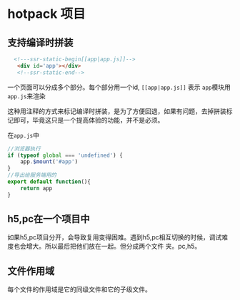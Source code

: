 # hotpack 项目
## 支持编译时拼装
```html
  <!---ssr-static-begin[[app|app.js]]-->
   <div id='app'></div>
   <!--ssr-static-end-->
```
一个页面可以分成多个部分。每个部分用一个id, `[[app|app.js]]` 表示 `app`模块用`app.js`来渲染

这种用注释的方式来标记编译时拼装，是为了方便回退，如果有问题，去掉拼装标记即可，毕竟这只是一个提高体验的功能，并不是必须。

在`app.js`中

```js
//浏览器执行
if (typeof global === 'undefined') {
    app.$mount('#app')
}
//导出给服务端用的
export default function(){
    return app
}
```
## h5,pc在一个项目中
如果h5,pc项目分开，会导致复用变得困难。遇到h5,pc相互切换的时候，调试难度也会增大。所以最后把他们放在一起。但分成两个文件 夹。pc,h5。

## 文件作用域
每个文件的作用域是它的同级文件和它的子级文件。
